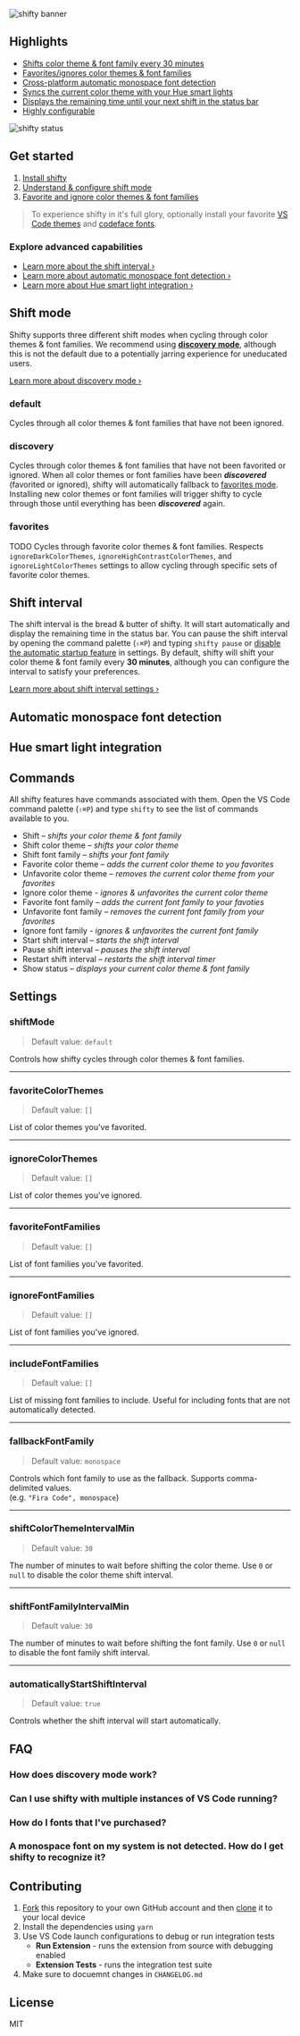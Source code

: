 ![shifty banner](./images/shifty-banner.png)

## Highlights

- [Shifts color theme & font family every 30 minutes](#shift-interval)
- [Favorites/ignores color themes & font families](#) <!-- TODO: Link somewhere -->
- [Cross-platform automatic monospace font detection](#automatic-monospace-font-detection)
- [Syncs the current color theme with your Hue smart lights](#hue-smart-light-integration)
- [Displays the remaining time until your next shift in the status bar](#shift-interval)
- [Highly configurable](#settings)

<!-- TODO: https://code.visualstudio.com/updates/v1_59#_rich-status-bar-hover -->
<!-- TODO: https://code.visualstudio.com/updates/v1_58#_settings-editor -->
<!-- TODO: https://code.visualstudio.com/updates/v1_57#_status-bar-item-id-and-name-properties -->

<!-- TODO: Record new gif -->
![shifty status](./images/shifty-status.gif)

## Get started

1. [Install shifty](https://marketplace.visualstudio.com/search?term=shifty&target=VSCode&category=All%20categories&sortBy=Relevance)
2. [Understand & configure shift mode](#shift-mode)
3. [Favorite and ignore color themes & font families](#) <!-- TODO: Link somewhere -->

> To experience shifty in it's full glory, optionally install your favorite [VS Code themes](https://marketplace.visualstudio.com/search?target=VSCode&category=Themes&sortBy=Installs) and [codeface fonts](https://github.com/chrissimpkins/codeface).

### Explore advanced capabilities

* [Learn more about the shift interval ›](#shift-interval)
* [Learn more about automatic monospace font detection ›](#automatic-monospace-font-detection)
* [Learn more about Hue smart light integration ›](#hue-smart-light-integration)

## Shift mode

Shifty supports three different shift modes when cycling through color themes & font families. We recommend using **[discovery mode](#discovery)**, although this is not the default due to a potentially jarring experience for uneducated users.

[Learn more about discovery mode ›](#discovery)

### default

Cycles through all color themes & font families that have not been ignored.

### discovery

Cycles through color themes & font families that have not been favorited or ignored. When all color themes or font families have been _**discovered**_ (favorited or ignored), shifty will automatically fallback to [favorites mode](#favorites). Installing new color themes or font families will trigger shifty to cycle through those until everything has been _**discovered**_ again.

### favorites

TODO
Cycles through favorite color themes & font families. Respects `ignoreDarkColorThemes`, `ignoreHighContrastColorThemes`, and `ignoreLightColorThemes` settings to allow cycling through specific sets of favorite color themes.

## Shift interval

The shift interval is the bread & butter of shifty. It will start automatically and display the remaining time in the status bar. You can pause the shift interval by opening the command palette (`⇧⌘P`) and typing `shifty pause` or [disable the automatic startup feature](#automaticallystartshiftinterval) in settings. By default, shifty will shift your color theme & font family every **30 minutes**, although you can configure the interval to satisfy your preferences.

[Learn more about shift interval settings ›](#shiftcolorthemeintervalmin)

## Automatic monospace font detection

<!-- TODO: Write content -->
<!-- only allow fonts installed on the system to be used. You may use shifty across platforms and have platform specific fonts favorited. -->

## Hue smart light integration

<!-- TODO: Write content -->

## Commands

<!-- TODO: ensure favorite/unfavorite font family is tested and working -->
<!-- TODO: ensure favorite/unfavorite color theme is tested and working -->

All shifty features have commands associated with them. Open the VS Code command palette (`⇧⌘P`) and type `shifty` to see the list of commands available to you.

- Shift – _shifts your color theme & font family_
- Shift color theme – _shifts your color theme_
- Shift font family – _shifts your font family_
- Favorite color theme – _adds the current color theme to you favorites_
- Unfavorite color theme – _removes the current color theme from your favorites_
- Ignore color theme - _ignores & unfavorites the current color theme_
- Favorite font family – _adds the current font family to your favoties_
- Unfavorite font family – _removes the current font family from your favorites_
- Ignore font family - _ignores & unfavorites the current font family_
- Start shift interval – _starts the shift interval_
- Pause shift interval – _pauses the shift interval_
- Restart shift interval – _restarts the shift interval timer_
- Show status – _displays your current color theme & font family_

## Settings

### shiftMode

> Default value: `default`

Controls how shifty cycles through color themes & font families.

---

### favoriteColorThemes

> Default value: `[]`

List of color themes you've favorited.

---

### ignoreColorThemes

> Default value: `[]`

List of color themes you've ignored.

---

### favoriteFontFamilies

> Default value: `[]`

List of font families you've favorited.

---

### ignoreFontFamilies

> Default value: `[]`

List of font families you've ignored.

---

### includeFontFamilies

> Default value: `[]`

List of missing font families to include. Useful for including fonts that are not automatically detected.

---

### fallbackFontFamily

> Default value: `monospace`

Controls which font family to use as the fallback. Supports comma-delimited values.<br/>(e.g. `"Fira Code", monospace`)

---

### shiftColorThemeIntervalMin

> Default value: `30`

The number of minutes to wait before shifting the color theme. Use `0` or `null` to disable the color theme shift interval.

---

### shiftFontFamilyIntervalMin

> Default value: `30`

The number of minutes to wait before shifting the font family. Use `0` or `null` to disable the font family shift interval.

---

### automaticallyStartShiftInterval

> Default value: `true`

Controls whether the shift interval will start automatically.

## FAQ

<!-- TODO: Write up FAQ -->

### How does discovery mode work?

### Can I use shifty with multiple instances of VS Code running?

### How do I fonts that I've purchased?

### A monospace font on my system is not detected. How do I get shifty to recognize it?

## Contributing

1. [Fork](https://help.github.com/en/articles/fork-a-repo) this repository to your own GitHub account and then [clone](https://help.github.com/en/articles/cloning-a-repository) it to your local device
1. Install the dependencies using `yarn`
1. Use VS Code launch configurations to debug or run integration tests
   - **Run Extension** - runs the extension from source with debugging enabled
   - **Extension Tests** - runs the integration test suite
1. Make sure to docuemnt changes in `CHANGELOG.md`

## License

MIT
